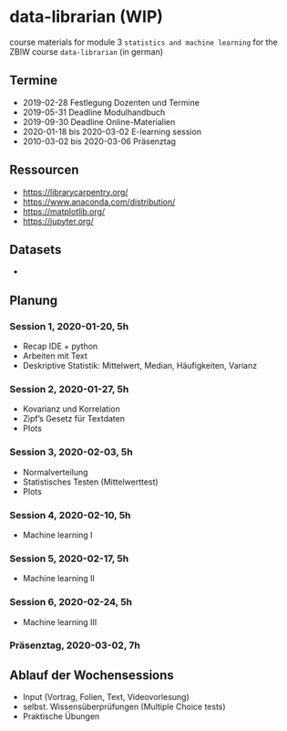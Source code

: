 # data-librarian (WIP)
course materials for module 3 `statistics and machine learning` for the ZBIW course `data-librarian` (in german)


## Termine

- 2019-02-28 Festlegung Dozenten und Termine
- 2019-05-31 Deadline Modulhandbuch
- 2019-09-30 Deadline Online-Materialien
- 2020-01-18 bis 2020-03-02 E-learning session
- 2010-03-02 bis 2020-03-06 Präsenztag


## Ressourcen

- https://librarycarpentry.org/
- https://www.anaconda.com/distribution/
- https://matplotlib.org/
- https://jupyter.org/



## Datasets

- 


## Planung

### Session 1, 2020-01-20, 5h


- Recap IDE + python
- Arbeiten mit Text
- Deskriptive Statistik: Mittelwert, Median, Häufigkeiten, Varianz


### Session 2, 2020-01-27, 5h


- Kovarianz und Korrelation
- Zipf’s Gesetz für Textdaten
- Plots



### Session 3, 2020-02-03, 5h

- Normalverteilung
- Statistisches Testen (Mittelwerttest)
- Plots


### Session 4, 2020-02-10, 5h

- Machine learning I



### Session 5, 2020-02-17, 5h


- Machine learning II




### Session 6, 2020-02-24, 5h

- Machine learning III



### Präsenztag, 2020-03-02, 7h






## Ablauf der Wochensessions

- Input (Vortrag, Folien, Text, Videovorlesung)
- selbst. Wissensüberprüfungen (Multiple Choice tests)
- Praktische Übungen

